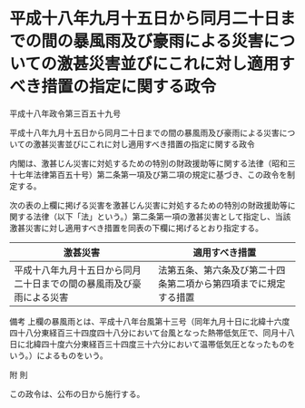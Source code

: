 # 平成十八年九月十五日から同月二十日までの間の暴風雨及び豪雨による災害についての激甚災害並びにこれに対し適用すべき措置の指定に関する政令

平成十八年政令第三百五十九号

平成十八年九月十五日から同月二十日までの間の暴風雨及び豪雨による災害についての激甚災害並びにこれに対し適用すべき措置の指定に関する政令

内閣は、激甚じん災害に対処するための特別の財政援助等に関する法律（昭和三十七年法律第百五十号）第二条第一項及び第二項の規定に基づき、この政令を制定する。

次の表の上欄に掲げる災害を激甚じん災害に対処するための特別の財政援助等に関する法律（以下「法」という。）第二条第一項の激甚災害として指定し、当該激甚災害に対し適用すべき措置を同表の下欄に掲げるとおり指定する。

激甚災害 | 適用すべき措置  
---|---  
平成十八年九月十五日から同月二十日までの間の暴風雨及び豪雨による災害 | 法第五条、第六条及び第二十四条第二項から第四項までに規定する措置  
備考 上欄の暴風雨とは、平成十八年台風第十三号（同年九月十日に北緯十六度四十八分東経百三十四度四十八分において台風となった熱帯低気圧で、同月十八日に北緯四十度六分東経百三十四度三十六分において温帯低気圧となったものをいう。）によるものをいう。  
  
附 則

この政令は、公布の日から施行する。
